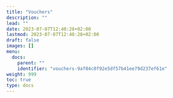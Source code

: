 ```yaml
---
title: "Vouchers"
description: ""
lead: ""
date: 2023-07-07T12:40:28+02:00
lastmod: 2023-07-07T12:40:28+02:00
draft: false
images: []
menu:
  docs:
    parent: ""
    identifier: "vouchers-9af04c0f92e5df57b41ee79d237ef61e"
weight: 999
toc: true
type: docs
---
```

